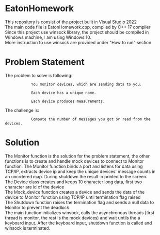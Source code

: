 # EatonHomework
This repository is consist of the project built in Visual Studio 2022<br>
The main code file is EatonHomework.cpp, compiled by C++ 17 compiler<br>
Since this project use winsock library, the project should be compiled in Windows machine, I am using Windows 10.<br>
More instruction to use winsock are provided under "How to run" section<br>

# Problem Statement
The problem to solve is following:

                You monitor devices, which are sending data to you.

                Each device has a unique name.

                Each device produces measurements.

 

The challenge is:

                Compute the number of messages you got or read from the devices.

# Solution
The Monitor function is the solution for the problem statement, the other functions is to create and handle mock devices to connect to Monitor function. The Monitor function binds a port and listens for data using TCP/IP, extracts device ip and keep the unique devices' message counts in an unordered map. During shutdown the result in printed to the screen.<br>
The Device class creates and keeps 10 character long data, first two character are id of the device<br>
The Mock_device function creates a device and sends the data of the device to Monitor function using TCP/IP until termination flag raised<br>
The Shutdown function raises the termination flag and sends a null data to Monitor to prevent the deadlock<br>
The main function initializes winsock, calls the asynchronous threads (first thread is monitor, the rest is the mock devices) and wait untils the a keyboard input. After the keyboard input, shutdown function is called and winsock is terminated.<br>
